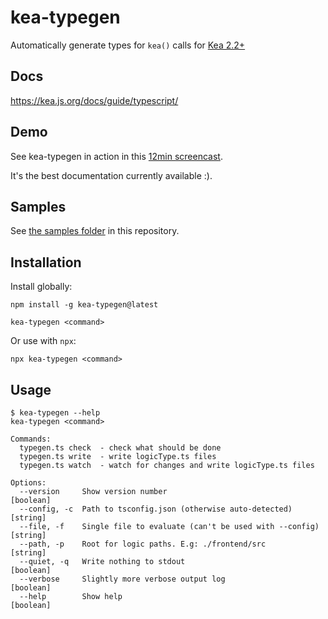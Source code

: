 # kea-typegen

Automatically generate types for `kea()` calls for [Kea 2.2+](https://kea.js.org/)

## Docs

https://kea.js.org/docs/guide/typescript/

## Demo

See kea-typegen in action in this [12min screencast](https://www.youtube.com/watch?v=jGy-p9UxcBA).

It's the best documentation currently available :).

## Samples

See [the samples folder](https://github.com/keajs/kea-typegen/tree/master/samples) in this repository.

## Installation

Install globally:

```
npm install -g kea-typegen@latest

kea-typegen <command>
```

Or use with `npx`:

```
npx kea-typegen <command>
```

## Usage 


```text
$ kea-typegen --help
kea-typegen <command>

Commands:
  typegen.ts check  - check what should be done
  typegen.ts write  - write logicType.ts files
  typegen.ts watch  - watch for changes and write logicType.ts files

Options:
  --version     Show version number                                    [boolean]
  --config, -c  Path to tsconfig.json (otherwise auto-detected)         [string]
  --file, -f    Single file to evaluate (can't be used with --config)   [string]
  --path, -p    Root for logic paths. E.g: ./frontend/src               [string]
  --quiet, -q   Write nothing to stdout                                [boolean]
  --verbose     Slightly more verbose output log                       [boolean]
  --help        Show help                                              [boolean]
```

